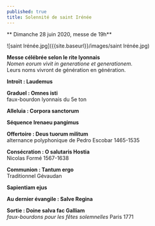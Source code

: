 ```yaml
---
published: true
title: Solennité de saint Irénée
---
```

** Dimanche 28 juin 2020, messe de 19h**

![saint Irénée.jpg]({{site.baseurl}}/images/saint Irénée.jpg)
 
 **Messe célébrée selon le rite lyonnais**  
 *Nomen eorum vivit in generatione et generationem.*  
 Leurs noms vivront de génération en génération.
 
 **Introït : Laudemus**
 
 **Graduel : Omnes isti**  
 faux-bourdon lyonnais du 5e ton
 
 **Alleluia : Corpora sanctorum**  
 
 **Séquence Irenaeu pangimus** 
 
 **Offertoire : Deus tuorum militum**  
 alternance polyphonique de Pedro Escobar 1465-1535
 
 **Consécration : O salutaris Hostia**  
 Nicolas Formé 1567-1638
 
 **Communion : Tantum ergo**  
 Traditionnel Gévaudan
 
 **Sapientiam ejus**
 
 **Au dernier évangile : Salve Regina**
 
 **Sortie : Doine salva fac Galliam**  
*faux-bourdons pour les fêtes solemnelles* Paris 1771
